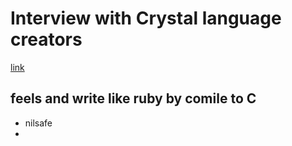 # Interview with Crystal language creators
[link](https://youtu.be/i9_6IfiPtOI)

## feels and write like ruby by comile to C 
* nilsafe
* 
